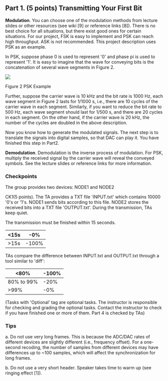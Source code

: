 ## Part 1. (5 points) Transmitting Your First Bit

**Modulation**. You can choose one of the modulation methods from lecture slides or other resources (see wiki [9] or reference links [8]). There is no best choice for all situations, but there exist good ones for certain situations. For our project, FSK is easy to implement and PSK can reach high throughput. ASK is not recommended. This project description uses PSK as an example.

In PSK, suppose phase 0 is used to represent '0' and phase pi is used to represent '1'. It is easy to imagine that the wave for conveying bits is the concatenation of several wave segments in Figure 2.

![](RackMultipart20220302-4-iik7fu_html_76955159c989f910.png)

Figure 2 PSK Example

Further, suppose the carrier wave is 10 kHz and the bit rate is 1000 Hz, each wave segment in Figure 2 lasts for 1/1000 s, i.e., there are 10 cycles of the carrier wave in each segment. Similarly, if you want to reduce the bit rate to 500 Hz, each wave segment should last for 1/500 s, and there are 20 cycles in each segment. On the other hand, if the carrier wave is 20 kHz, the number of the cycles are doubled in the above description.

Now you know how to generate the modulated signals. The next step is to translate the signals into digital samples, so that DAC can play it. You have finished this step in Part2.




**Demodulation**. Demodulation is the inverse process of modulation. For PSK, multiply the received signal by the carrier wave will reveal the conveyed symbols. See the lecture slides or reference links for more information.


### Checkpoints

The group provides two devices: NODE1 and NODE2

CK1(5 points). The TA provides a TXT file 'INPUT.txt' which contains 10000 '0's or '1's. NODE1 sends bits according to this file. NODE2 stores the received bits into a TXT file 'OUTPUT.txt'. During the transmission, TAs keep quiet.

The transmission must be finished within 15 seconds.

| <15s | -0% |
| --- | --- |
| >15s | -100% |

TAs compare the difference between INPUT.txt and OUTPUT.txt through a tool similar to 'diff':

| <80% | -100% |
| --- | --- |
| 80% to 99% | -20% |
| >99% | -0% |

(Tasks with 'Optional' tag are optional tasks. The instructor is responsible for checking and grading the optional tasks. Contact the instructor to check if you have finished one or more of them. Part 4 is checked by TAs)

### Tips

a. Do not use very long frames. This is because the ADC/DAC rates of different devices are slightly different (i.e., frequency offset). For a one-second recoding, the number of samples from different devices may have differences up to ~100 samples, which will affect the synchronization for long frames.

b. Do not use a very short header. Speaker takes time to warm up (see ringing effect [1]).
